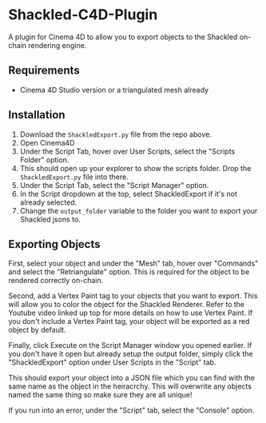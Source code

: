 # Shackled-C4D-Plugin
A plugin for Cinema 4D to allow you to export objects to the Shackled on-chain rendering engine.

## Requirements

- Cinema 4D Studio version or a triangulated mesh already

## Installation

1. Download the `ShackledExport.py` file from the repo above.
2. Open Cinema4D
3. Under the Script Tab, hover over User Scripts, select the "Scripts Folder" option.
4. This should open up your explorer to show the scripts folder. Drop the `ShackledExport.py` file into there.
5. Under the Script Tab, select the "Script Manager" option.
6. In the Script dropdown at the top, select ShackledExport if it's not already selected.
7. Change the `output_folder` variable to the folder you want to export your Shackled jsons to.

## Exporting Objects

First, select your object and under the "Mesh" tab, hover over "Commands" and select the "Retriangulate" option. This is required for the object to be rendered correctly on-chain.

Second, add a Vertex Paint tag to your objects that you want to export. This will allow you to color the object for the Shackled Renderer. Refer to the Youtube video linked up top for more details on how to use Vertex Paint. If you don't include a Vertex Paint tag, your object will be exported as a red object by default.

Finally, click Execute on the Script Manager window you opened earlier. If you don't have it open but already setup the output folder, simply click the "ShackledExport" option under User Scripts in the "Script" tab.

This should export your object into a JSON file which you can find with the same name as the object in the heiracrchy. This will overwrite any objects named the same thing so make sure they are all unique!

If you run into an error, under the "Script" tab, select the "Console" option.
